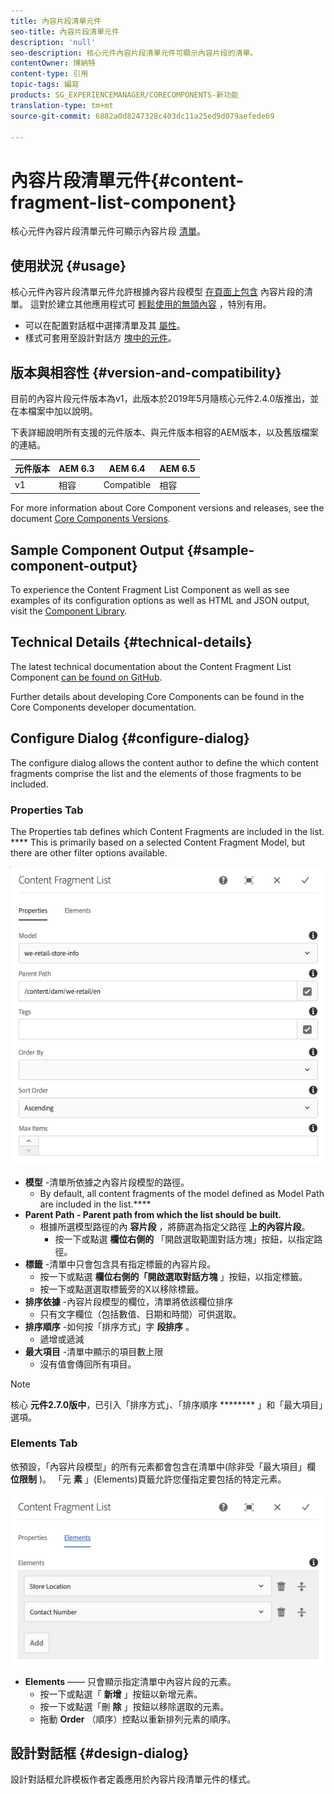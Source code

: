 ```yaml
---
title: 內容片段清單元件
seo-title: 內容片段清單元件
description: 'null'
seo-description: 核心元件內容片段清單元件可顯示內容片段的清單。
contentOwner: 博納特
content-type: 引用
topic-tags: 編寫
products: SG_EXPERIENCEMANAGER/CORECOMPONENTS-新功能
translation-type: tm+mt
source-git-commit: 6882a0d8247328c403dc11a25ed9d079aefede69

---
```



# 內容片段清單元件{#content-fragment-list-component}

核心元件內容片段清單元件可顯示內容片段 [清單](https://helpx.adobe.com/experience-manager/6-5/assets/using/content-fragments.html)。

## 使用狀況 {#usage}

核心元件內容片段清單元件允許根據內容片段模型 [在頁面上包含](https://helpx.adobe.com/experience-manager/6-5/assets/using/content-fragments.html) 內容片段的清單。 這對於建立其他應用程式可 [輕鬆使用的無頭內容](https://helpx.adobe.com/experience-manager/6-5/sites/developing/user-guide.html?topic=/experience-manager/6-5/sites/developing/morehelp/headless.ug.js) ，特別有用。

* 可以在配置對話框中選擇清單及其 [屬性](#configure-dialog)。
* 樣式可套用至設計對話方 [塊中的元件](#design-dialog)。

## 版本與相容性 {#version-and-compatibility}

目前的內容片段元件版本為v1，此版本於2019年5月隨核心元件2.4.0版推出，並在本檔案中加以說明。

下表詳細說明所有支援的元件版本、與元件版本相容的AEM版本，以及舊版檔案的連結。

| 元件版本 | AEM 6.3 | AEM 6.4 | AEM 6.5 |
|--- |--- |--- |---|
| v1 | 相容 | Compatible | 相容 |

For more information about Core Component versions and releases, see the document [Core Components Versions](versions.md).

## Sample Component Output {#sample-component-output}

To experience the Content Fragment List Component as well as see examples of its configuration options as well as HTML and JSON output, visit the [Component Library](http://opensource.adobe.com/aem-core-wcm-components/library/content-fragment-list.html).

## Technical Details {#technical-details}

The latest technical documentation about the Content Fragment List Component [can be found on GitHub](https://github.com/adobe/aem-core-wcm-components/blob/master/content/src/content/jcr_root/apps/core/wcm/components/contentfragmentlist/v1/contentfragmentlist).

Further details about developing Core Components can be found in the Core Components developer documentation.[](developing.md)

## Configure Dialog {#configure-dialog}

The configure dialog allows the content author to define the which content fragments comprise the list and the elements of those fragments to be included.

### Properties Tab

The Properties tab defines which Content Fragments are included in the list. **** This is primarily based on a selected Content Fragment Model, but there are other filter options available.

![](assets/screen-shot-2019-09-25-10.32.10.png)

* **模型** -清單所依據之內容片段模型的路徑。
   * By default, all content fragments of the model defined as Model Path are included in the list.****
* **Parent Path - Parent path from which the list should be built.**
   * 根據所選模型路徑的內 **容片段** ，將篩選為指定父路徑 **上的內容片段**。
      * 按一下或點選 **欄位右側的** 「開啟選取範圍對話方塊」按鈕，以指定路徑。
* **標籤** -清單中只會包含具有指定標籤的內容片段。
   * 按一下或點選 **欄位右側的「開啟選取對話方塊** 」按鈕，以指定標籤。
   * 按一下或點選選取標籤旁的X以移除標籤。
* **排序依據** -內容片段模型的欄位，清單將依該欄位排序
   * 只有文字欄位（包括數值、日期和時間）可供選取。
* **排序順序** -如何按「排序方式」字 **段排序** 。
   * 遞增或遞減
* **最大項目** -清單中顯示的項目數上限
   * 沒有值會傳回所有項目。

>[!NOTE]
>核心 **元件2.7.0版中**，已引入「排序方式」、「排序順序 ******** 」和「最大項目」選項。

### Elements Tab

依預設，「內容片段模型」的所有元素都會包含在清單中(除非受「最大項目」欄 **位限制** )。 「元 **素** 」(Elements)頁籤允許您僅指定要包括的特定元素。

![](assets/screen-shot-2019-05-08-10.47.34.png)

* **Elements** —— 只會顯示指定清單中內容片段的元素。
   * 按一下或點選「 **新增** 」按鈕以新增元素。
   * 按一下或點選「刪 **除** 」按鈕以移除選取的元素。
   * 拖動 **Order** （順序）控點以重新排列元素的順序。

## 設計對話框 {#design-dialog}

設計對話框允許模板作者定義應用於內容片段清單元件的樣式。
